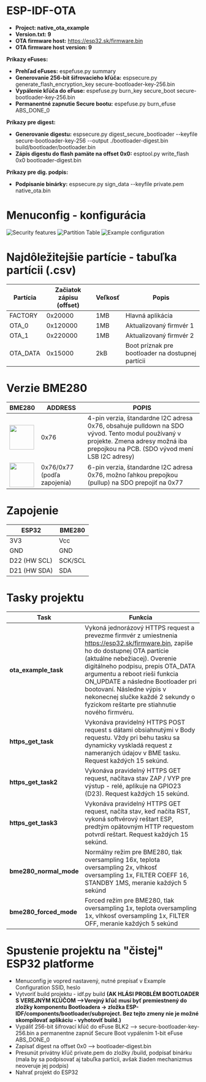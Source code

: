 # ESP-IDF-OTA 
* **Project: native_ota_example**
* **Version.txt: 9**
* **OTA firmware host:** https://esp32.sk/firmware.bin
* **OTA firmware host version: 9**

**Príkazy eFuses:**
* **Prehľad eFuses:** espefuse.py summary
* **Generovanie 256-bit šifrovacieho kľúča:** espsecure.py generate_flash_encryption_key secure-bootloader-key-256.bin
* **Vypálenie kľúča do eFuse:** espefuse.py burn_key secure_boot secure-bootloader-key-256.bin
* **Permanentné zapnutie Secure bootu:** espefuse.py burn_efuse ABS_DONE_0

**Príkazy pre digest:**
* **Generovanie digestu:** espsecure.py digest_secure_bootloader --keyfile secure-bootloader-key-256 --output ./bootloader-digest.bin build/bootloader/bootloader.bin
* **Zápis digestu do flash pamäte na offset 0x0:** esptool.py write_flash 0x0 bootloader-digest.bin

**Príkazy pre dig. podpis:**
* **Podpisanie binárky:** espsecure.py sign_data --keyfile private.pem native_ota.bin

# Menuconfig - konfigurácia
![Security features](https://i.imgur.com/tQZJ5ZS.png)
![Partition Table](https://i.imgur.com/6jPF817.png)
![Example configuration](https://i.imgur.com/VdNexRi.png)
# Najdôležitejšie partície - tabuľka partícii (.csv)
|Partícia|Začiatok zápisu (offset)|Veľkosť|Popis|
|-------------|-------------|-------------|-------------|
|FACTORY|0x20000|1MB|Hlavná aplikácia|
|OTA_0|0x120000|1MB|Aktualizovaný firmvér 1|
|OTA_1|0x220000|1MB|Aktualizovaný firmvér 2|
|OTA_DATA|0x15000|2kB|Boot príznak pre bootloader na dostupnej partícii|


# Verzie BME280
|BME280|ADDRESS|POPIS|
|-------------|-------------|-------------|
|<img src="https://i.imgur.com/n35LHkM.png" width="64" height="64">|0x76|4-pin verzia, štandardne I2C adresa 0x76, obsahuje pulldown na SDO vývod. Tento modul používaný v projekte. Zmena adresy možná iba prepojkou na PCB. (SDO vývod mení LSB I2C adresy)|
|<img src="https://i.imgur.com/TgIF8H6.png" width="64" height="64">|0x76/0x77 (podľa zapojenia)|6-pin verzia, štandardne I2C adresa 0x76, možno ľahkou prepojkou (pullup) na SDO prepojiť na 0x77|

# Zapojenie
|ESP32|BME280|
|-------------|-------------|
|3V3|Vcc|
|GND|GND|
|D22 (HW SCL)|SCK/SCL|
|D21 (HW SDA)|SDA|

# Tasky projektu
|Task|Funkcia|
|-------------|-------------|
|**ota_example_task**|Vykoná jednorázový HTTPS request a prevezme firmvér z umiestnenia https://esp32.sk/firmware.bin, zapíše ho do dostupnej OTA partície (aktuálne nebežiacej). Overenie digitálneho podpisu, prepis OTA_DATA argumentu a reboot rieši funkcia ON_UPDATE a následne Bootloader pri bootovaní. Následne výpis v nekonecnej slučke každé 2 sekundy o fyzickom reštarte pre stiahnutie nového firmvéru.|
|**https_get_task**|Vykonáva pravidelný HTTPS POST request s dátami obsiahnutými v Body requestu. Vždy pri behu tasku sa dynamicky vyskladá request z nameraných údajov v BME tasku. Request každých 15 sekúnd.|
|**https_get_task2**|Vykonáva pravidelný HTTPS GET request, načítava stav ZAP / VYP pre výstup - relé, aplikuje na GPIO23 (D23). Request každých 15 sekúnd.|
|**https_get_task3**|Vykonáva pravidelný HTTPS GET request, načíta stav, keď načíta RST, vykoná softvérový reštart ESP, predtým opätovným HTTP requestom potvrdí reštart. Request každých 15 sekúnd.|
|**bme280_normal_mode**|Normálny režim pre BME280, tlak oversampling 16x, teplota oversampling 2x, vlhkosť oversampling 1x, FILTER COEFF 16, STANDBY 1MS, meranie každých 5 sekúnd |
|**bme280_forced_mode**|Forced režim pre BME280, tlak oversampling 1x, teplota oversampling 1x, vlhkosť oversampling 1x, FILTER OFF, meranie každých 5 sekúnd |

# Spustenie projektu na "čistej" ESP32 platforme
* Menuconfig je vopred nastavený, nutné prepísať v Example Configuration SSID, heslo
* Vytvoriť build projektu - idf.py build **(AK HLÁSI PROBLÉM BOOTLOADER S VEREJNÝM KĽÚČOM -->Verejný kľúč musí byť premiestnený do zložky komponentu Bootloadera → zložka ESP-IDF/components/bootloader/subproject. Bez tejto zmeny nie je možné skompilovať aplikáciu - vyhotoviť build.)**
* Vypáliť 256-bit šifrovací kľúč do eFuse BLK2 --> secure-bootloader-key-256.bin a permanentne zapnúť Secure Boot vypálením 1-bit eFuse ABS_DONE_0
* Zapísať digest na offset 0x0 --> bootloader-digest.bin
* Presunút privátny kľúč private.pem do zložky /build, podpísať binárku (mala by sa podpisovať aj tabuľka partícii, avšak žiaden mechanizmus neoveruje jej podpis)
* Nahrať projekt do ESP32
